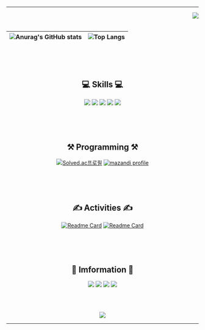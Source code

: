 <div align="center">

 * * *
 <div align="right">
  <a href="https://hits.seeyoufarm.com"><img src="https://hits.seeyoufarm.com/api/count/incr/badge.svg?url=https%3A%2F%2Fgithub.com%2FImGaram&count_bg=%23E14168&title_bg=%237F52FF&icon=kotlin.svg&icon_color=%23FFFFFF&title=Visitors&edge_flat=false"/></a>
 </div>

 <br>

 ![Anurag's GitHub stats](https://github-readme-stats.vercel.app/api?username=imgaram&theme=flag-india&hide_border=true)|![Top Langs](https://github-readme-stats.vercel.app/api/top-langs/?username=imgaram&layout=compact&theme=flag-india&hide_border=true&langs_count=5)
 --|--|

 <br><br><br>
 
 ## 💻 Skills 💻
 <img src="https://img.shields.io/badge/Kotlin-7F52FF?style=flat-square&logo=Kotlin&logoColor=white"/>
 <img src="https://img.shields.io/badge/Android-34A853?style=flat-square&logo=Android&logoColor=white"/>
 <img src="https://img.shields.io/badge/Firebase-DD2C00?style=flat-square&logo=Firebase&logoColor=white"/>
 <img src="https://img.shields.io/badge/Notion-000000?style=flat-square&logo=Notion&logoColor=white"/>
 <img src="https://img.shields.io/badge/Slack-4A154B?style=flat-square&logo=Slack&logoColor=white"/>

 <br><br><br>

 ## ⚒ Programming ⚒
 [![Solved.ac프로필](http://mazassumnida.wtf/api/v2/generate_badge?boj=ksss1206)](https://solved.ac/ksss1206)
 [![mazandi profile](http://mazandi.herokuapp.com/api?handle=ksss1206&theme=cold)](https://solved.ac/ksss1206)

 <br><br><br>

 ## ✍️ Activities ✍️
 [![Readme Card](https://github-readme-stats.vercel.app/api/pin/?username=imgaram&repo=Planner-v2)](https://github.com/ImGaram/Planner-v2)
 [![Readme Card](https://github-readme-stats.vercel.app/api/pin/?username=imgaram&repo=problem)](https://github.com/ImGaram/Problem)

 <br><br><br>

  ## 🔰 Imformation 🔰
 <a href="https://github.com/ImGaram"><img src="https://img.shields.io/badge/ImGaram-181717?style=flat-square&logo=GitHub&logoColor=white"/></a>
 <a href="https://www.instagram.com/igr_1206/"><img src="https://img.shields.io/badge/igr_1206-E4405F?style=flat-square&logo=Instagram&logoColor=white"/></a>
 <a href="https://rkdrkd-history.tistory.com/"><img src="https://img.shields.io/badge/immgga-EC4815?style=flat-square&logo=Tistory&logoColor=white"/></a>
 <a href="https://x.com/imgaram_1206"><img src="https://img.shields.io/badge/imgaram_1206-000000?style=flat-square&logo=X&logoColor=white"/></a>

 <br><br>

 <img src="https://c.tenor.com/aenW02A1Lm4AAAAC/bongo-cat.gif"/>
 
 * * *
</div>
